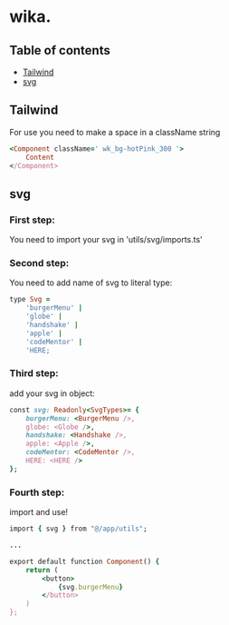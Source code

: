# wika.

## Table of contents
* [Tailwind](#Tailwind)
* [svg](#svg)

## Tailwind

For use you need to make a space in a className string

```ruby
<Component className=' wk_bg-hotPink_300 '>
    Content
</Component>
```

## svg

### First step:

You need to import your svg in 'utils/svg/imports.ts'

### Second step:

You need to add name of svg to literal type:

```ruby
type Svg =
    'burgerMenu' |
    'globe' |
    'handshake' |
    'apple' |
    'codeMentor' |
    'HERE;
```

### Third step:

add your svg in object:

```ruby
const svg: Readonly<SvgTypes>= {
    burgerMenu: <BurgerMenu />,
    globe: <Globe />,
    handshake: <Handshake />,
    apple: <Apple />,
    codeMentor: <CodeMentor />,
    HERE: <HERE />
};
```

### Fourth step:

import and use!

```ruby
import { svg } from "@/app/utils";

...

export default function Component() {
    return (
        <button>
            {svg.burgerMenu}
        </button>
    )
};
```
